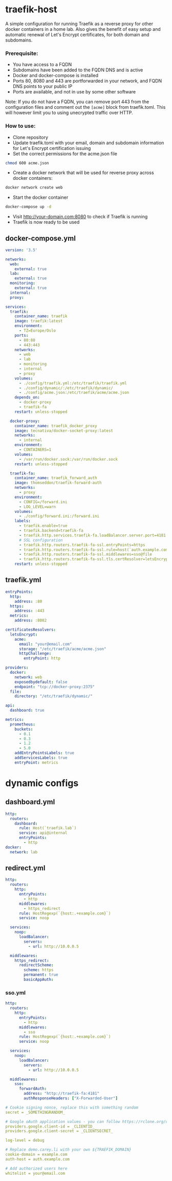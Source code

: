 # traefik-host
A simple configuration for running Traefik as a reverse proxy for other docker containers in a home lab.
Also gives the benefit of easy setup and automatic renewal of Let's Encrypt certificates, for both domain and subdomains.

### Prerequisite:
- You have access to a FQDN
- Subdomains have been added to the FQDN DNS and is active
- Docker and docker-compose is installed
- Ports 80, 8080 and 443 are portforwarded in your network, and FQDN DNS points to your public IP
- Ports are available, and not in use by some other software

Note: If you do not have a FQDN, you can remove port 443 from the configuration files and comment out the `[acme]` block from traefik.toml. This will however limit you to using unecrypted traffic over HTTP.

### How to use:
- Clone repository
- Update traefik.toml with your email, domain and subdomain information for Let's Encrypt certification issuing
- Set the correct permissions for the acme.json file
```bash
chmod 600 acme.json
```
- Create a docker network that will be used for reverse proxy across docker containers:
```bash
docker network create web
```
- Start the docker container
```bash
docker-compose up -d
```
- Visit http://your-domain.com:8080 to check if Traefik is running
- Traefik is now ready to be used

## docker-compose.yml

```yaml
version: '3.5'

networks:
  web:
    external: true
  lab:
    external: true
  monitoring:
    external: true
  internal:
  proxy:

services:
  traefik:
    container_name: traefik
    image: traefik:latest
    environment:
      - TZ=Europe/Oslo
    ports:
      - 80:80
      - 443:443
    networks:
      - web
      - lab
      - monitoring
      - internal
      - proxy
    volumes:
      - ./config/traefik.yml:/etc/traefik/traefik.yml
      - ./config/dynamic/:/etc/traefik/dynamic/
      - ./config/acme.json:/etc/traefik/acme/acme.json
    depends_on:
      - docker-proxy
      - traefik-fa
    restart: unless-stopped

  docker-proxy:
    container_name: traefik_docker_proxy
    image: tecnativa/docker-socket-proxy:latest
    networks:
      - internal
    environment:
      - CONTAINERS=1
    volumes:
      - /var/run/docker.sock:/var/run/docker.sock
    restart: unless-stopped

  traefik-fa:
    container_name: traefik_forward_auth
    image: thomseddon/traefik-forward-auth
    networks:
      - proxy
    environment:
      - CONFIG=/forward.ini
      - LOG_LEVEL=warn
    volumes:
      - ./config/forward.ini:/forward.ini
    labels:
      - traefik.enable=true
      - traefik.backend=traefik-fa
      - traefik.http.services.traefik-fa.loadBalancer.server.port=4181
      # SSL configuration
      - traefik.http.routers.traefik-fa-ssl.entryPoints=https
      - traefik.http.routers.traefik-fa-ssl.rule=host(`auth.example.com`)
      - traefik.http.routers.traefik-fa-ssl.middlewares=sso@file
      - traefik.http.routers.traefik-fa-ssl.tls.certResolver=letsEncrypt
    restart: unless-stopped
```

## traefik.yml

```yaml
entryPoints:
  http:
    address: :80
  https:
    address: :443
  metrics:
    address: :8082

certificatesResolvers:
  letsEncrypt:
    acme:
      email: "your@email.com"
      storage: "/etc/traefik/acme/acme.json"
      httpChallenge:
        entryPoint: http

providers:
  docker:
    network: web
    exposedbydefault: false
    endpoint: "tcp://docker-proxy:2375"
  file:
    directory: "/etc/traefik/dynamic/"

api:
  dashboard: true

metrics:
  prometheus:
    buckets:
      - 0.1
      - 0.3
      - 1.2
      - 5.0
    addEntryPointsLabels: true
    addServicesLabels: true
    entryPoint: metrics
```

# dynamic configs

## dashboard.yml

```yaml
http:
  routers:
    dashboard:
      rule: Host(`traefik.lab`)
      service: api@internal
      entryPoints:
        - http
docker:
  network: lab
```


## redirect.yml

```yaml
http:
  routers:
    http:
      entryPoints:
        - http
      middlewares:
        - https_redirect
      rule: HostRegexp(`{host:.+example.com}`)
      service: noop

  services:
    noop:
      loadBalancer:
        servers:
          - url: http://10.0.0.5

  middlewares:
    https_redirect:
      redirectScheme:
        scheme: https
        permanent: true
        basicAppAuth:
```

### sso.yml

```yaml
http:
  routers:
    http:
      entryPoints:
        - http
      middlewares:
        - sso
      rule: HostRegexp(`{host:.+example.com}`)
      service: noop

  services:
    noop:
      loadBalancer:
        servers:
          - url: http://10.0.0.5

  middlewares:
    sso:
      forwardAuth:
        address: "http://traefik-fa:4181"
        authResponseHeaders: ["X-Forwarded-User"]
```

```yaml
# Cookie signing nonce, replace this with something random
secret = _SOMETHINGRANDOM_

# Google oAuth application values - you can follow https://rclone.org/drive/#making-your-own-client-id to make your own
providers.google.client-id = _CLIENTID_
providers.google.client-secret = _CLIENTSECRET_

log-level = debug

# Replace demo.carey.li with your own ${TRAEFIK_DOMAIN}
cookie-domain = example.com
auth-host = auth.example.com

# Add authorized users here
whitelist = your@email.com
```
